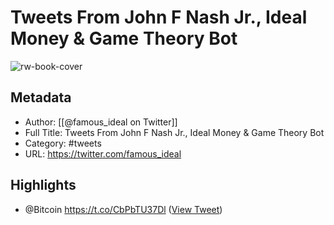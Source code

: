 # Tweets From John F Nash Jr., Ideal Money & Game Theory Bot

![rw-book-cover](https://pbs.twimg.com/profile_images/1329501054673817608/ChvPv0TK.jpg)

## Metadata
- Author: [[@famous_ideal on Twitter]]
- Full Title: Tweets From John F Nash Jr., Ideal Money & Game Theory Bot
- Category: #tweets
- URL: https://twitter.com/famous_ideal

## Highlights
- @Bitcoin https://t.co/CbPbTU37Dl ([View Tweet](https://twitter.com/famous_ideal/status/1544564243487461377))
